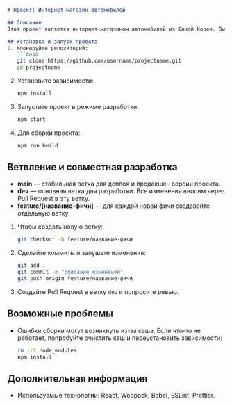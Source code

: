 ```markdown
# Проект: Интернет-магазин автомобилей

## Описание
Этот проект является интернет-магазином автомобилей из Южной Кореи. Вы сможете найти подробную информацию о каждом автомобиле, посмотреть фотографии и оставить заявку.

## Установка и запуск проекта
1. Клонируйте репозиторий:
   ```bash
   git clone https://github.com/username/projectname.git
   cd projectname
   ```

2. Установите зависимости:
   ```bash
   npm install
   ```

3. Запустите проект в режиме разработки:
   ```bash
   npm start
   ```

4. Для сборки проекта:
   ```bash
   npm run build
   ```

## Ветвление и совместная разработка
- **main** — стабильная ветка для деплоя и продакшен версии проекта.
- **dev** — основная ветка для разработки. Все изменения вносим через Pull Request в эту ветку.
- **feature/[название-фичи]** — для каждой новой фичи создавайте отдельную ветку.

1. Чтобы создать новую ветку:
   ```bash
   git checkout -b feature/название-фичи
   ```

2. Сделайте коммиты и запушьте изменения:
   ```bash
   git add .
   git commit -m "описание изменений"
   git push origin feature/название-фичи
   ```

3. Создайте Pull Request в ветку `dev` и попросите ревью.

## Возможные проблемы
- Ошибки сборки могут возникнуть из-за кеша. Если что-то не работает, попробуйте очистить кеш и переустановить зависимости:
   ```bash
   rm -rf node_modules
   npm install
   ```

## Дополнительная информация
- Используемые технологии: React, Webpack, Babel, ESLint, Prettier.
